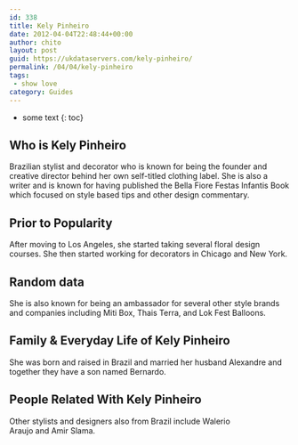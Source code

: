 ```yaml
---
id: 338
title: Kely Pinheiro
date: 2012-04-04T22:48:44+00:00
author: chito
layout: post
guid: https://ukdataservers.com/kely-pinheiro/
permalink: /04/04/kely-pinheiro
tags:
 - show love
category: Guides
---
```


* some text
{: toc}


## Who is  Kely Pinheiro
                  
                  
                  
Brazilian stylist and decorator who is known for being the founder and creative director behind her own self-titled clothing label. She is also a writer and is known for having published the Bella Fiore Festas Infantis Book which focused on style based tips and other design commentary. 
                  
                
                
                
## Prior to Popularity 
                  
                  
                  
After moving to Los Angeles, she started taking several floral design courses. She then started working for decorators in Chicago and New York. 
                  
                
                
                
## Random data 
                  
                  
                  
She is also known for being an ambassador for several other style brands and companies including Miti Box, Thais Terra, and Lok Fest Balloons. 
                  
                
                
                
## Family & Everyday Life of Kely Pinheiro
                  
                  
                  
She was born and raised in Brazil and married her husband Alexandre and together they have a son named Bernardo. 
                  
                
                
                
## People Related With  Kely Pinheiro
                  
                  
                  
Other stylists and designers also from Brazil include Walerio Araujo and Amir Slama. 
                  
                
              
            
          
          
          
    
    
  
